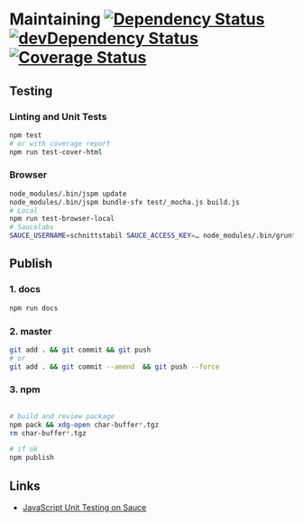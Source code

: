 # Maintaining [![Dependency Status](https://david-dm.org/schnittstabil/char-buffer.svg)](https://david-dm.org/schnittstabil/char-buffer) [![devDependency Status](https://david-dm.org/schnittstabil/char-buffer/dev-status.svg)](https://david-dm.org/schnittstabil/char-buffer#info=devDependencies) [![Coverage Status](https://coveralls.io/repos/github/schnittstabil/char-buffer/badge.svg?branch=master)](https://coveralls.io/github/schnittstabil/char-buffer?branch=master)


## Testing

### Linting and Unit Tests

```bash
npm test
# or with coverage report
npm run test-cover-html
```

### Browser

```bash
node_modules/.bin/jspm update
node_modules/.bin/jspm bundle-sfx test/_mocha.js build.js
# Local
npm run test-browser-local
# Saucelabs
SAUCE_USERNAME=schnittstabil SAUCE_ACCESS_KEY=… node_modules/.bin/grunt saucelabs
```


## Publish

### 1. docs

```bash
npm run docs
```

### 2. master

```bash
git add . && git commit && git push
# or
git add . && git commit --amend  && git push --force
```

### 3. npm
```bash

# build and review package
npm pack && xdg-open char-buffer*.tgz
rm char-buffer*.tgz

# if ok
npm publish
```

## Links

* [JavaScript Unit Testing on Sauce](https://wiki.saucelabs.com/display/DOCS/JavaScript+Unit+Testing)
